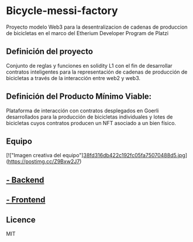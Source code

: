 # Bicycle-messi-factory
Proyecto modelo Web3 para la desentralizacion de cadenas de produccion de bicicletas en el marco del Etherium Developer Program de Platzi

## Definición del proyecto

Conjunto de reglas y funciones en solidity L1 con el fin de desarrollar contratos inteligentes para la representación de cadenas de producción de bicicletas a través de la interacción entre web2 y web3.

## Definición del Producto Mínimo Viable:

Plataforma de interacción con contratos desplegados en Goerli desarrollados para la producción de bicicletas individuales y lotes de bicicletas cuyos contratos producen un NFT asociado a un bien físico.

## Equipo

[!["Imagen creativa del equipo"][38fd316db422c192fc05fa75070488d5.jpg](https://i.postimg.cc/GpzgmnVC/38fd316db422c192fc05fa75070488d5.jpg)](https://postimg.cc/Z9Bxw2J7)

## [- Backend](backend)

## [- Frontend](frontend)

## Licence
MIT

